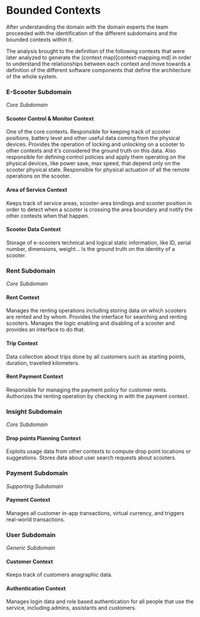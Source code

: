 # Bounded Contexts
After understanding the domain with the domain experts the team proceeded with the identification of the different subdomains and the bounded contexts within it.

The analysis brought to the definition of the following contexts that were later analyzed to generate the (context map)[context-mapping.md] in order to understand the relationships between each context and move towards a definition of the different software components that define the architecture of the whole system. 

### E-Scooter Subdomain
*Core Subdomain*
#### Scooter Control & Monitor Context
One of the core contexts. Responsible for keeping track of scooter positions, battery level and other useful data coming from the physical devices. 
Provides the operation of locking and unlocking on a scooter to other contexts and it's considered the ground truth on this data.
Also responsible for defining control policies and apply them operating on the physical devices, like power save, max speed, that depend only on the scooter physical state.
Responsible for physical actuation of all the remote operations on the scooter.
#### Area of Service Context
Keeps track of service areas, scooter-area bindings and scooter position in order to detect when a scooter is crossing the area boundary and notify the other contexts when that happen.
#### Scooter Data Context
Storage of e-scooters technical and logical static information, like ID, serial number, dimensions, weight...
Is the ground truth on the identity of a scooter. 

### Rent Subdomain
*Core Subdomain*
#### Rent Context
Manages the renting operations including storing data on which scooters are rented and by whom. Provides the interface for searching and renting scooters.
Manages the logic enabling and disabling of a scooter and provides an interface to do that.
#### Trip Context
Data collection about trips done by all customers such as starting points, duration, travelled kilometers.
#### Rent Payment Context
Responsible for managing the payment policy for customer rents. Authorizes the renting operation by checking in with the payment context.

### Insight Subdomain
*Core Subdomain*
#### Drop points Planning Context
Exploits usage data from other contexts to compute drop point locations or suggestions.
Stores data about user search requests about scooters.

### Payment Subdomain
*Supporting Subdomain*
#### Payment Context
Manages all customer in-app transactions, virtual currency, and triggers real-world transactions.

### User Subdomain
*Generic Subdomain*
#### Customer Context
Keeps track of customers anagraphic data.
#### Authentication Context
Manages login data and role based authentication for all people that use the service, including admins, assistants and customers.

